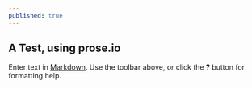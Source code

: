 ```yaml
---
published: true
---
```


## A Test, using prose.io

Enter text in [Markdown](http://daringfireball.net/projects/markdown/). Use the toolbar above, or click the **?** button for formatting help.
